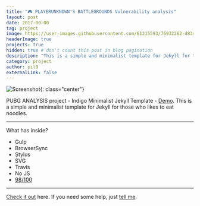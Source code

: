```yaml
---
title: "🎮 PLAYERUNKNOWN'S BATTLEGROUNDS Vulnerability analysis"
layout: post
date: 2017-00-00
tag: project
image: https://user-images.githubusercontent.com/61215593/76932262-d834b880-692d-11ea-803d-e6a6b1c74a88.png
headerImage: true
projects: true
hidden: true # don't count this post in blog pagination
description: "This is a simple and minimalist template for Jekyll for those who likes to eat noodles."
category: project
author: pil9
externalLink: false
---
```


![Screenshot]({{site.url}}/images/pubg.png){: class="center"}

PUBG ANALYSIS project - Indigo Minimalist Jekyll Template - [Demo](http://sergiokopplin.github.io/indigo/). This is a simple and minimalist template for Jekyll for those who likes to eat noodles.

---

What has inside?

- Gulp
- BrowserSync
- Stylus
- SVG
- Travis
- No JS
- [98/100](https://developers.google.com/speed/pagespeed/insights/?url=http%3A%2F%2Fsergiokopplin.github.io%2Findigo%2F)

---

[Check it out](http://sergiokopplin.github.io/indigo/) here.
If you need some help, just [tell me](http://github.com/sergiokopplin/indigo/issues).

